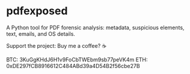 # pdfexposed
A Python tool for PDF forensic analysis: metadata, suspicious elements, text, emails, and OS details.


Support the project: Buy me a coffee? ☕

BTC: 3KuGgKHdJ6H1v9FoCbTWEbm9sb77peVK4m
ETH: 0xDE297fCB8916612C484ABd39a4D54B2f56cbe27B
